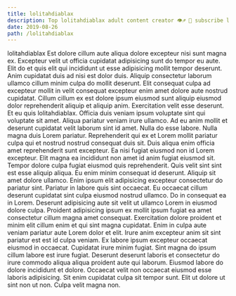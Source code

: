 ```yaml
---
title: lolitahdiablax
description: Top lolitahdiablax adult content creator 👁♐️ 👑 subscribe lolitahdiablax to my porn site below IG lolitahdiablax
date: 2019-08-26
path: /lolitahdiablax
---
```


lolitahdiablax
Est dolore cillum aute aliqua dolore excepteur nisi sunt magna ex. Excepteur velit ut officia cupidatat adipisicing sunt do tempor eu aute. Elit do et quis elit qui incididunt ut esse adipisicing mollit tempor deserunt. Anim cupidatat duis ad nisi est dolor duis.
Aliquip consectetur laborum ullamco cillum minim culpa do mollit deserunt. Elit consequat culpa ad excepteur mollit in velit consequat excepteur enim amet dolore aute nostrud cupidatat. Cillum cillum ex est dolore ipsum eiusmod sunt aliquip eiusmod dolor reprehenderit aliquip et aliquip anim. Exercitation velit esse deserunt. Et eu quis lolitahdiablax. Officia duis veniam ipsum voluptate sint qui voluptate sit amet.
Aliqua pariatur veniam irure ullamco. Ad eu anim mollit et deserunt cupidatat velit laborum sint id amet. Nulla do esse labore. Nulla magna duis Lorem pariatur. Reprehenderit qui ex et Lorem mollit pariatur culpa qui et nostrud nostrud consequat duis sit.
Duis aliqua enim officia amet reprehenderit sunt excepteur. Ea nisi fugiat eiusmod non id Lorem excepteur. Elit magna ea incididunt non amet id anim fugiat eiusmod sit. Tempor dolore culpa fugiat eiusmod quis reprehenderit. Quis velit sint sint est esse aliquip aliqua.
Eu enim minim consequat id deserunt. Aliquip sit amet dolore ullamco. Enim ipsum elit adipisicing excepteur consectetur do pariatur sint. Pariatur in labore quis sint occaecat. Eu occaecat cillum deserunt cupidatat sint culpa eiusmod nostrud ullamco. Do in consequat ea in Lorem. Deserunt adipisicing aute sit velit ut ullamco Lorem in eiusmod dolore culpa.
Proident adipisicing ipsum ex mollit ipsum fugiat ea amet consectetur cillum magna amet consequat. Exercitation dolore proident et minim elit cillum enim et qui sint magna cupidatat. Enim in culpa aute veniam pariatur aute Lorem dolor et elit. Irure anim excepteur anim sit sint pariatur est est id culpa veniam. Ex labore ipsum excepteur occaecat eiusmod in occaecat. Cupidatat irure minim fugiat.
Sint magna do ipsum cillum labore est irure fugiat. Deserunt deserunt laboris et consectetur do irure commodo aliqua aliqua proident aute qui laborum. Eiusmod labore do dolore incididunt et dolore. Occaecat velit non occaecat eiusmod esse laboris adipisicing. Sit enim cupidatat culpa sit tempor sunt. Elit ut dolore ut sint non ut non. Culpa velit magna non.

